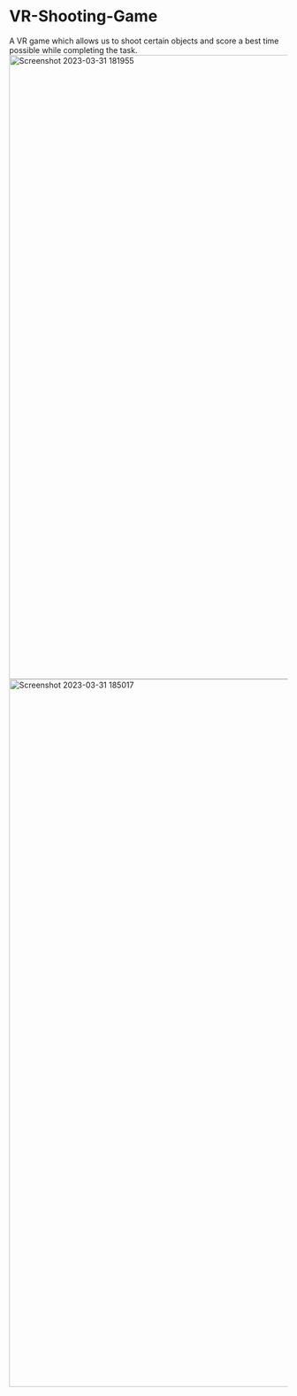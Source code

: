 # VR-Shooting-Game
A VR game which allows us to shoot certain objects and score a best time possible while completing the task.
<img width="1129" alt="Screenshot 2023-03-31 181955" src="https://user-images.githubusercontent.com/78718274/229131064-c88c5bc5-d7e7-46ad-acd0-942388044d6d.png">
<img width="1280" alt="Screenshot 2023-03-31 185017" src="https://user-images.githubusercontent.com/78718274/229131320-faf8ea89-081e-4ab1-83fc-1a9f1089026f.png">

